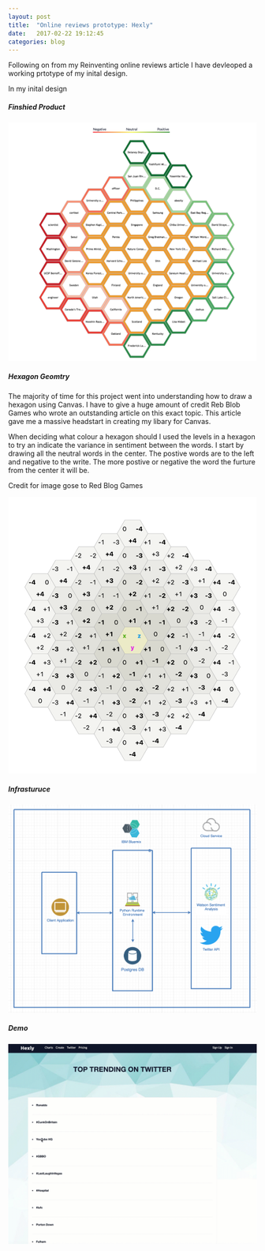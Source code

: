 ```yaml
---
layout: post
title:  "Online reviews prototype: Hexly"
date:   2017-02-22 19:12:45
categories: blog
---
```


Following on from my Reinventing online reviews article I have devleoped a working prtotype of my inital design. 

In my inital design 

##### Finshied Product

<div class="honeycombpic-long">
<img src="https://github.com/bawn92/bawn92.github.io/blob/master/assets/img/hexly-draw.png?raw=true"/>
</div>

##### Hexagon Geomtry

The majority of time for this project went into understanding how to draw a hexagon using Canvas. I have to give
a huge amount of credit Reb Blob Games who wrote an outstanding article on this exact topic. This article gave me 
a massive headstart in creating my libary for Canvas.

When deciding what colour a hexagon should I used the levels in a hexagon to try an indicate the variance in sentiment 
between the words. I start by drawing all the neutral words in the center. The postive words are to the left and negative
to the write. The more postive or negative the word the furture from the center it will be.

Credit for image gose to Red Blog Games

<div class="honeycombpic-small">
<img class="honeycomb-pic" src="https://github.com/bawn92/bawn92.github.io/blob/master/assets/img/hexagon-layout.png?raw=true" />
</div>



##### Infrasturuce

<div class="honeycombpic">
<img src="https://github.com/bawn92/bawn92.github.io/blob/master/assets/img/hexly-infra.png?raw=true" />
</div>



##### Demo

<div class="honeycombpic-long">
<img src="https://github.com/bawn92/bawn92.github.io/blob/master/assets/img/hexly-render.gif?raw=true" />
</div>
